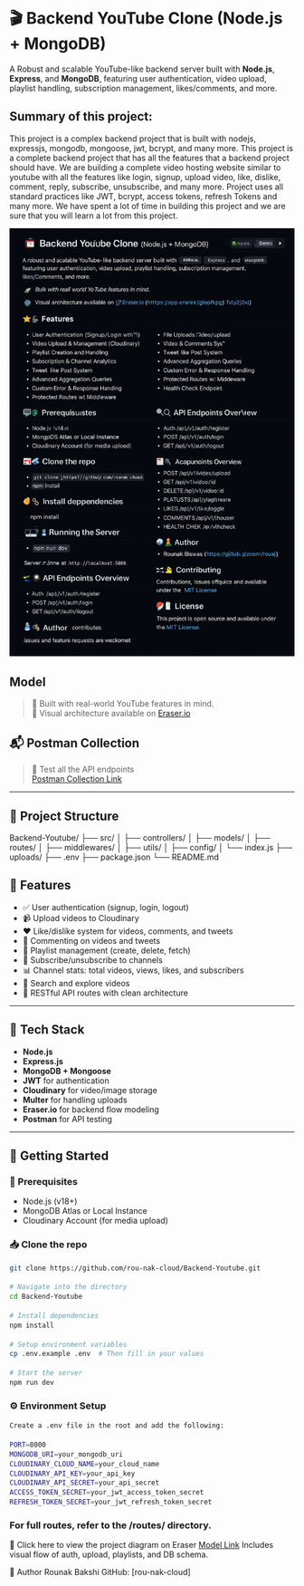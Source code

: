 # 🎬 Backend YouTube Clone (Node.js + MongoDB)

A Robust and scalable YouTube-like backend server built with **Node.js**, **Express**, and **MongoDB**, featuring user authentication, video upload, playlist handling, subscription management,
likes/comments, and more.

## Summary of this project:
This project is a complex backend project that is built with nodejs, expressjs, mongodb, mongoose, jwt, bcrypt, and many more. This project is a complete backend project that has all the features
that a backend project should have. 
We are building a complete video hosting website similar to youtube with all the features like login, signup, upload video, like, dislike, comment, reply, subscribe, unsubscribe, and many more.
Project uses all standard practices like JWT, bcrypt, access tokens, refresh Tokens and many more. We have spent a lot of time in building this project and we are sure that you will learn a lot from this project.

![Visual READ.ME](https://github.com/rou-nak-cloud/Backend-Youtube/blob/main/bf20fa55-d6c8-42d8-b293-289316ebebe9.png)

## Model
> 🚀 Built with real-world YouTube features in mind.  
> 🧠 Visual architecture available on [Eraser.io](https://app.eraser.io/workspace/YtPqZ1VogxGy1jzIDkzj)


## 📬 Postman Collection

> 🧪 Test all the API endpoints  
[Postman Collection Link](https://api.postman.com/collections/40021293-8bb8dab5-69ee-4771-a242-e70c3a585a45?access_key=PMAT-01JSGA5CXYV3DTDK8D6V00F3Q5)
---

## 📁 Project Structure

Backend-Youtube/ ├── src/ │ ├── controllers/ │ ├── models/ │ ├── routes/ │ ├── middlewares/ │ ├── utils/ │ ├── config/ │ └── index.js ├── uploads/ ├── .env ├── package.json └── README.md


## 🚀 Features

- ✅ User authentication (signup, login, logout)
- 📹 Upload videos to Cloudinary
- ❤️ Like/dislike system for videos, comments, and tweets
- 💬 Commenting on videos and tweets
- 📁 Playlist management (create, delete, fetch)
- 👥 Subscribe/unsubscribe to channels
- 📊 Channel stats: total videos, views, likes, and subscribers
- 🔎 Search and explore videos
- 📂 RESTful API routes with clean architecture
---


## 🔐 Tech Stack

- **Node.js**
- **Express.js**
- **MongoDB + Mongoose**
- **JWT** for authentication
- **Cloudinary** for video/image storage
- **Multer** for handling uploads
- **Eraser.io** for backend flow modeling
- **Postman** for API testing

---

## 🏁 Getting Started

### 🔧 Prerequisites

- Node.js (v18+)
- MongoDB Atlas or Local Instance
- Cloudinary Account (for media upload)

### 📥 Clone the repo

```bash
git clone https://github.com/rou-nak-cloud/Backend-Youtube.git

# Navigate into the directory
cd Backend-Youtube

# Install dependencies
npm install

# Setup environment variables
cp .env.example .env  # Then fill in your values

# Start the server
npm run dev

```

### ⚙️ Environment Setup
```bash
Create a .env file in the root and add the following:

PORT=8000
MONGODB_URI=your_mongodb_uri
CLOUDINARY_CLOUD_NAME=your_cloud_name
CLOUDINARY_API_KEY=your_api_key
CLOUDINARY_API_SECRET=your_api_secret
ACCESS_TOKEN_SECRET=your_jwt_access_token_secret
REFRESH_TOKEN_SECRET=your_jwt_refresh_token_secret
```


### For full routes, refer to the /routes/ directory.

🔗 Click here to view the project diagram on Eraser
[Model Link](https://app.eraser.io/workspace/YtPqZ1VogxGy1jzIDkzj)
Includes visual flow of auth, upload, playlists, and DB schema.

🙌 Author
Rounak Bakshi
GitHub: [rou-nak-cloud]




